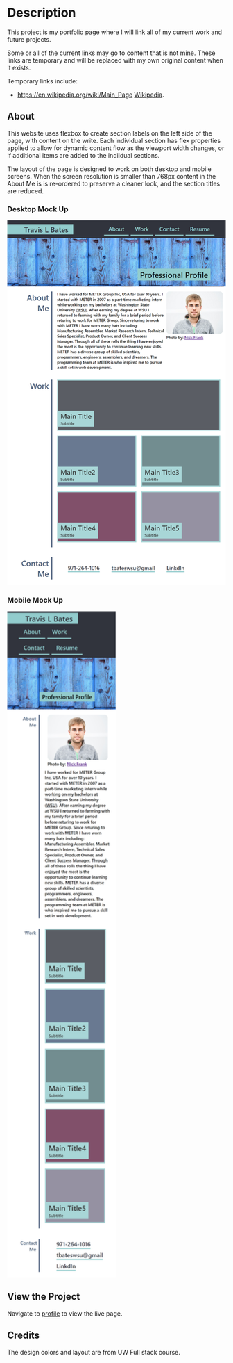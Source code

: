 # <profile>

# Description

This project is my portfolio page where I will link all of my current work and future projects. 

Some or all of the current links may go to content that is not mine. These links are temporary and will be replaced with my own original content when it exists.

Temporary links include:

- https://en.wikipedia.org/wiki/Main_Page 
    [Wikipedia](https://en.wikipedia.org/wiki/Main_Page).

## About

This website uses flexbox to create section labels on the left side of the page, with content on the write. Each individual section has flex properties applied to allow for dynamic content flow as the viewport width changes, or if additional items are added to the indiidual sections.

The layout of the page is designed to work on both desktop and mobile screens. When the screen resolution is smaller than 768px content in the About Me is is re-ordered to preserve a cleaner look, and the section titles are reduced.

### Desktop Mock Up

![Desktop screenshot](./assets/images/profile-screenshot-full.png)

### Mobile Mock Up

<img src="./assets/images/profile-screenshot-mobile.png" width="250px">

## View the Project
Navigate to [profile](https://levisgaragegroupinc.github.io/profile/) to view the live page.

## Credits
The design colors and layout are from UW Full stack course.